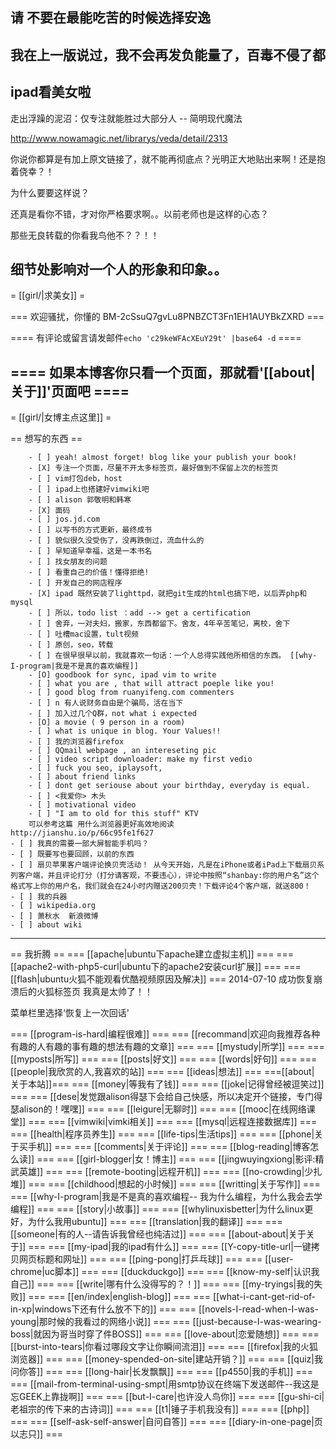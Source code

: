 请 不要在最能吃苦的时候选择安逸
------
我在上一版说过，我不会再发负能量了，百毒不侵了都
------
ipad看美女啦
------
走出浮躁的泥沼：仅专注就能胜过大部分人 -- 简明现代魔法

http://www.nowamagic.net/librarys/veda/detail/2313

你说你都算是有加上原文链接了，就不能再彻底点？光明正大地贴出来啊！还是抱着侥幸？！

为什么要要这样说？

还真是看你不错，才对你严格要求啊。。以前老师也是这样的心态？

那些无良转载的你看我鸟他不？？！！

细节处影响对一个人的形象和印象。。
------

 = [[girl/|求美女]] =

 === 欢迎骚扰，你懂的 BM-2cSsuQ7gvLu8PNBZCT3Fn1EH1AUYBkZXRD ===

==== 有评论或留言请发邮件`echo 'c29keWFAcXEuY29t' |base64 -d` ====

==== 如果本博客你只看一个页面，那就看'[[about|关于]]'页面吧 ====
----------

 = [[girl/|女博主点这里]] =

== 想写的东西 ==


        - [ ] yeah! almost forget! blog like your publish your book!
        - [X] 专注一个页面，尽量不开太多标签页，最好做到不保留上次的标签页
        - [ ] vim打包deb，host
        - [ ] ipad上也搭建好vimwiki吧
        - [ ] alison 郭敬明和韩寒
        - [X] 面码
        - [ ] jos.jd.com
        - [ ] 以写书的方式更新，最终成书
        - [ ] 貌似很久没受伤了，没再跌倒过，流血什么的
        - [ ] 早知道早幸福，这是一本书名
        - [ ] 找女朋友的问题
        - [ ] 看重自己的价值！懂得拒绝!
        - [ ] 开发自己的网店程序
        - [X] ipad 既然安装了lighttpd，就把git生成的html也搞下吧，以后弄php和mysql
        - [ ] 所以，todo list ：add --> get a certification
        - [ ] 舍弃，一对夫妇，搬家，东西都留下。舍友，4年辛苦笔记，离校，舍下
        - [ ] 吐槽mac设置，tult视频
        - [ ] 原创，seo，转载
        - [ ] 在很早很早以前，我就喜欢一句话：一个人总得实践他所相信的东西。 [[why-I-program|我是不是真的喜欢编程]]
        - [O] goodbook for sync, ipad vim to write
        - [ ] what you are , that will attract poeple like you!
        - [ ] good blog from ruanyifeng.com commenters
        - [ ] n 有人说财务自由是个骗局，活在当下
        - [ ] 加入过几个Q群，not what i expected
        - [O] a movie ( 9 person in a room)
        - [ ] what is unique in blog. Your Values!!
        - [ ] 我的浏览器firefox
        - [ ] QQmail webpage , an intereseting pic
        - [ ] video script downloader: make my first vedio
        - [ ] fuck you seo, iplaysoft,
        - [ ] about friend links
        - [ ] dont get seriouse about your birthday, everyday is equal.
        - [ ] <我爱你> 木头
        - [ ] motivational video
        - [ ] "I am to old for this stuff" KTV
        可以参考这篇 用什么浏览器更好高效地阅读  http://jianshu.io/p/66c95fe1f627
	- [ ] 我真的需要一部大屏智能手机吗？
	- [ ] 既要写也要回顾，以前的东西
	- [ ] 扇贝苹果客户端评论换贝壳活动！ 从今天开始，凡是在iPhone或者iPad上下载扇贝系列客户端，并且评论打分（打分请客观，不要违心），评论中按照“shanbay:你的用户名”这个格式写上你的用户名，我们就会在24小时内赠送200贝壳！下载评论4个客户端，就送800！ 
	- [ ] 我的兵器
	- [ ] wikipedia.org
	- [ ] 萧秋水  新浪微博
	- [ ] about wiki 
	
----------
== 我折腾 == 
=== [[apache|ubuntu下apache建立虚拟主机]] ===
=== [[apache2-with-php5-curl|ubuntu下的apache2安装curl扩展]] ===
=== [[flash|ubuntu火狐不能观看优酷视频原因及解决]] ===
2014-07-10 成功恢复崩溃后的火狐标签页 我真是太帅了！！

菜单栏里选择‘恢复上一次回话'


=== [[program-is-hard|编程很难]] ===
=== [[recommand|欢迎向我推荐各种有趣的人有趣的事有趣的想法有趣的文章]] ===
=== [[mystudy|所学]] ===
=== [[myposts|所写]] ===
=== [[posts|好文]] ===
=== [[words|好句]] ===
=== [[people|我欣赏的人,我喜欢的站]] ===
=== [[ideas|想法]] ===
===[[about| 关于本站]]===
=== [[money|等我有了钱]] ===
=== [[joke|记得曾经被逗笑过]] ===
=== [[dese|发觉跟alison得瑟下会给自己快感，所以决定开个链接，专门得瑟alison的！嘿嘿]] ===
=== [[leigure|无聊时]] ===
=== [[mooc|在线网络课堂]] ===
=== [[vimwiki|vimki相关]] ===
=== [[mysql|远程连接数据库]] ===
=== [[health|程序员养生]] ===
=== [[life-tips|生活tips]] ===
=== [[phone|关于买手机]] ===
=== [[comments|关于评论]] ===
=== [[blog-reading|博客怎么读]] ===
=== [[girl-blogger|女！博主]] ===
=== [[jingwuyingxiong|影评:精武英雄]] ===
=== [[remote-booting|远程开机]] ===
=== [[no-crowding|少扎堆]] ===
=== [[childhood|想起的小时候]] ===
=== [[writting|关于写作]] ===
=== [[why-I-program|我是不是真的喜欢编程-- 我为什么编程，为什么我会去学编程]] ===
=== [[story|小故事]] ===
=== [[whylinuxisbetter|为什么linux更好，为什么我用ubuntu]] ===
=== [[translation|我的翻译]] ===
=== [[someone|有的人--请告诉我曾经也纯洁过]] ===
=== [[about-about|关于关于]] ===
=== [[my-ipad|我的ipad有什么]] ===
=== [[Y-copy-title-url|一键拷贝网页标题和网址]] ===
=== [[ping-pong|打乒乓球]] ===
=== [[user-chrome|uc脚本]] ===
=== [[duckduckgo]] ===
=== [[know-my-self|认识我自己]] ===
=== [[write|哪有什么没得写的？！]] ===
=== [[my-tryings|我的失败]] ===
=== [[en/index|english-blog]] ===
=== [[what-i-cant-get-rid-of-in-xp|windows下还有什么放不下的]] ===
=== [[novels-I-read-when-I-was-young|那时候的我看过的网络小说]] ===
=== [[just-because-I-was-wearing-boss|就因为哥当时穿了件BOSS]] ===
=== [[love-about|恋爱随想]] ===
=== [[burst-into-tears|你看过哪段文字让你瞬间流泪]] ===
=== [[firefox|我的火狐浏览器]] ===
=== [[money-spended-on-site|建站开销？]] ===
=== [[quiz|我问你答]] ===
=== [[long-hair|长发飘飘]] ===
=== [[p4550|我的手机]] ===
=== [[mail-from-terminal-using-smpt|用smtp协议在终端下发送邮件--我这是忘GEEK上靠拢啊]] ===
=== [[but-I-care|也许没人鸟你]] ===
=== [[gu-shi-ci|老祖宗的传下来的古诗词]] ===
=== [[t1|锤子手机我没有]] ===
=== [[php]] ===
=== [[self-ask-self-answer|自问自答]] ===
=== [[diary-in-one-page|页以志只]] ===
